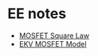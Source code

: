 # EE notes

* [MOSFET Square Law](https://mschweikardt.github.io/ee-notes/mosfet-square-law.pdf)
* [EKV MOSFET Model](https://mschweikardt.github.io/ee-notes/ekv.pdf)